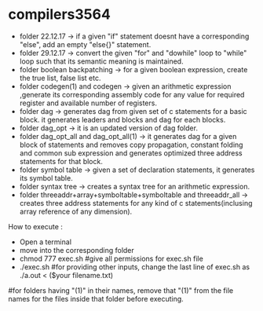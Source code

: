 # compilers3564
* folder 22.12.17 -> if a given "if" statement doesnt have a corresponding "else", add an empty "else{}" statement.
* folder 29.12.17 -> convert the given "for" and "dowhile" loop to "while" loop such that its semantic meaning is maintained.
* folder boolean backpatching -> for a given boolean expression, create the true list, false list etc.
* folder codegen(1) and codegen -> given an arithmetic expression ,generate its corresponding assembly code for any value for required register and available number of registers.
* folder dag -> generates dag from given set of c statements for a basic block. it generates leaders and blocks and dag for each blocks.
* folder dag_opt -> it is an updated version of dag folder.
* folder dag_opt_all and dag_opt_all(1) -> it generates dag for a given block of statements and removes copy propagation, constant folding and common sub expression and generates optimized three address statements for that block.
* folder symbol table -> given a set of declaration statements, it generates its symbol table.
* folder syntax tree -> creates a syntax tree for an arithmetic expression.
* folder threeaddr+array+symboltable+symboltable and threeaddr_all -> creates three address statements for any kind of c statements(inclusing array reference of any dimension).


How to execute :
  * Open a terminal
  * move into the corresponding folder
  * chmod 777 exec.sh #give all permissions for exec.sh file
  * ./exec.sh #for providing other inputs, change the last line of exec.sh as ./a.out < ($your filename.txt)

#for folders having "(1)" in their names, remove that "(1)" from the file names for the files inside that folder before executing.

